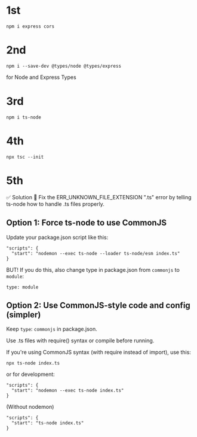 # 1st
```
npm i express cors
```
# 2nd

```
npm i --save-dev @types/node @types/express
```

for Node and Express Types

# 3rd

```
npm i ts-node
```

# 4th
```
npx tsc --init
```

# 5th 
✅ Solution
🔧 Fix the ERR_UNKNOWN_FILE_EXTENSION ".ts" error by telling ts-node how to handle .ts files properly.
## Option 1: Force ts-node to use CommonJS
Update your package.json script like this:

```
"scripts": {
  "start": "nodemon --exec ts-node --loader ts-node/esm index.ts"
}
```
BUT! If you do this, also change type in package.json from ```commonjs``` to ```module```:

```
type: module
```

## Option 2: Use CommonJS-style code and config (simpler)

Keep ```type```: ```commonjs``` in package.json.

Use .ts files with require() syntax or compile before running.

If you're using CommonJS syntax (with require instead of import), use this:

```
npx ts-node index.ts
```
or for development:

```
"scripts": {
  "start": "nodemon --exec ts-node index.ts"
}
```

(Without nodemon)

```
"scripts": {
  "start": "ts-node index.ts"  
}